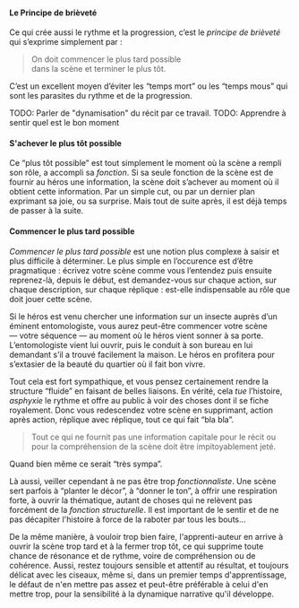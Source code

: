 <!-- Page: #396 Le plus tard et le plus tôt possible -->

#### Le Principe de brièveté

Ce qui crée aussi le rythme et la progression, c’est le *principe de brièveté* qui s’exprime simplement par :

>  On doit commencer le plus tard possible<br>dans la scène et terminer le plus tôt.

C’est un excellent moyen d’éviter les “temps mort” ou les “temps mous” qui sont les parasites du rythme et de la progression.


<adminonly>
  TODO: Parler de "dynamisation" du récit par ce travail.
</adminonly>

<adminonly>
  TODO: Apprendre à sentir quel est le bon moment
</adminonly>

#### S'achever le plus tôt possible

Ce “plus tôt possible” est tout simplement le moment où la scène a rempli son rôle, a accompli sa *fonction*. Si sa seule fonction de la scène est de fournir au héros une information, la scène doit s’achever au moment où il obtient cette information. Par un simple cut, ou par un dernier plan exprimant sa joie, ou sa surprise. Mais tout de suite après, il est déjà temps de passer à la suite.

#### Commencer le plus tard possible

*Commencer le plus tard possible* est une notion plus complexe à saisir et plus difficile à déterminer. Le plus simple en l’occurence est d’être pragmatique : écrivez votre scène comme vous l’entendez puis ensuite reprenez-là, depuis le début, est demandez-vous sur chaque action, sur chaque description, sur chaque réplique : est-elle indispensable au rôle que doit jouer cette scène.

Si le héros est venu chercher une information sur un insecte auprès d’un éminent entomologiste, vous aurez peut-être commencer votre scène — votre séquence — au moment où le héros vient sonner à sa porte. L’entomologiste vient lui ouvrir, puis le conduit à son bureau en lui demandant s’il a trouvé facilement la maison. Le héros en profitera pour s’extasier de la beauté du quartier où il fait bon vivre.

Tout cela est fort sympathique, et vous pensez certainement rendre la structure “fluide” en faisant de belles liaisons. En vérité, cela *tue* l’histoire, *asphyxie* le rythme et offre au public à voir des choses dont il se fiche royalement. Donc vous redescendez votre scène en supprimant, action après action, réplique avec réplique, tout ce qui fait “bla bla”.

>  Tout ce qui ne fournit pas une information capitale pour le récit ou pour la compréhension de la scène doit être impitoyablement jeté.

Quand bien même ce serait “très sympa”.

Là aussi, veiller cependant à ne pas être trop *fonctionnaliste*. Une scène sert parfois à “planter le décor”, à “donner le ton”, à offrir une respiration forte, à ouvrir la thématique, autant de choses qui ne relèvent pas forcément de la *fonction structurelle*. Il est important de le sentir et de ne pas décapiter l'histoire à force de la raboter par tous les bouts…

De la même manière, à vouloir trop bien faire, l'apprenti-auteur en arrive à ouvrir la scène trop tard et à la fermer trop tôt, ce qui supprime toute chance de résonance et de rythme, voire de compréhension ou de cohérence. Aussi, restez toujours sensible et attentif au résultat, et toujours délicat avec les ciseaux, même si, dans un premier temps d'apprentissage, le défaut de n'en mettre pas assez et peut-être préférable à celui d'en mettre trop, pour la sensibilité à la dynamique narrative qu'il développe.